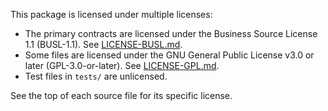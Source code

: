 This package is licensed under multiple licenses:

- The primary contracts are licensed under the Business Source License 1.1 (BUSL-1.1). See
  [LICENSE-BUSL.md](./LICENSE-BUSL.md).
- Some files are licensed under the GNU General Public License v3.0 or later (GPL-3.0-or-later). See
  [LICENSE-GPL.md](./LICENSE-GPL.md).
- Test files in `tests/` are unlicensed.

See the top of each source file for its specific license.
